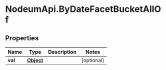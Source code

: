 # NodeumApi.ByDateFacetBucketAllOf

## Properties

Name | Type | Description | Notes
------------ | ------------- | ------------- | -------------
**val** | [**Object**](.md) |  | [optional] 



